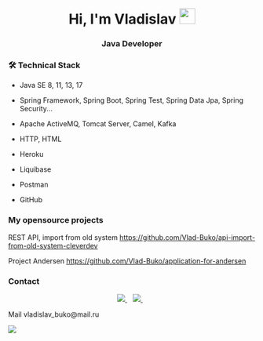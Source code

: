 <h1 align="center">Hi, I'm Vladislav
<img src="https://github.com/blackcater/blackcater/raw/main/images/Hi.gif" height="32"/></h1>
<h3 align="center">Java Developer</h3>

### 🛠 Technical Stack
- Java SE 8, 11, 13, 17
- Spring Framework, Spring Boot, Spring Test, Spring Data Jpa, Spring Security...
- Apache ActiveMQ, Tomcat Server, Camel, Kafka
- HTTP, HTML

- Heroku
- Liquibase 
- Postman
- GitHub

### My opensource projects

REST API, import from old system
https://github.com/Vlad-Buko/api-import-from-old-system-cleverdev

Project Andersen 
https://github.com/Vlad-Buko/application-for-andersen

### Contact


<p align='center'>  
  <a href="https://t.me/vlad-buko" target="_blank">
    <img src="https://img.shields.io/badge/Telegram-2CA5E0?style=for-the-badge&logo=telegram&logoColor=white" />   
  </a>&nbsp;&nbsp;
  <a href="https://www.linkedin.com/in/vladislav-buko4444/" target="_blank">
    <img src="https://img.shields.io/badge/linkedin-%230077B5.svg?&style=for-the-badge&logo=linkedin&logoColor=white" />
  </a>&nbsp;&nbsp;
</p>
Mail
vladislav_buko@mail.ru



![](https://komarev.com/ghpvc/?username=Vlad-Buko)


<!--
**Vlad-Buko/Vlad-Buko** is a ✨ _special_ ✨ repository because its `README.md` (this file) appears on your GitHub profile.

Here are some ideas to get you started:

- 🔭 I’m currently working on ...
- 🌱 I’m currently learning ...
- 👯 I’m looking to collaborate on ...
- 🤔 I’m looking for help with ...
- 💬 Ask me about ...
- 📫 How to reach me: ...
- 😄 Pronouns: ...
- ⚡ Fun fact: ...
-->
